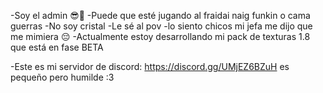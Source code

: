 -Soy el admin 😎🥵
-Puede que esté jugando al fraidai naig funkin o cama guerras 
-No soy cristal
-Le sé al pov
-lo siento chicos mi jefa me dijo que me mimiera 😔
-Actualmente estoy desarrollando mi pack de texturas 1.8 que está en fase BETA

-Este es mi servidor de discord: https://discord.gg/UMjEZ6BZuH es pequeño pero humilde :3
